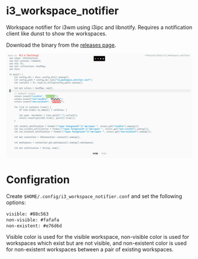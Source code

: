 # i3_workspace_notifier
Workspace notifier for i3wm using i3ipc and libnotify. Requires a notification client like dunst to show the workspaces.

Download the binary from the [releases page](https://github.com/rektrex/i3_workspace_notifier/releases).

![screenshot](./screenshot.png)

# Configration
Create `$HOME/.config/i3_workspace_notifier.conf` and set the following options:

  ```
  visible: #88c563
  non-visible: #fafafa
  non-existent: #e76d6d
  ```
  
Visible color is used for the visible workspace, non-visible color is used for workspaces which exist but are not visible, and non-existent color is used for non-existent workspaces between a pair of existing workspaces.
